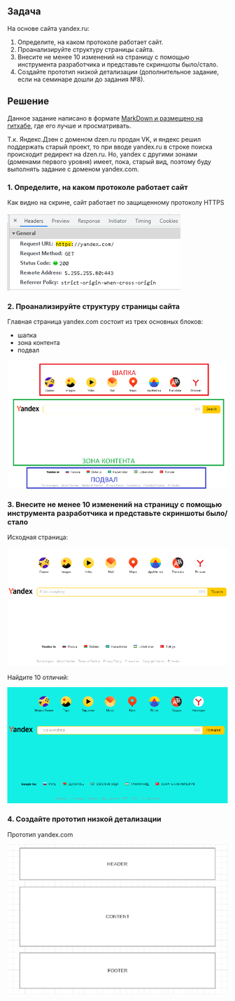 ## Задача 
На основе сайта yandex.ru:
1. Определите, на каком протоколе работает сайт.
2. Проанализируйте структуру страницы сайта.
3. Внесите не менее 10 изменений на страницу с помощью инструмента разработчика и представьте скриншоты было/стало.
4. Создайте прототип низкой детализации (дополнительное задание, если на семинаре дошли до задания №8).

## Решение
Данное задание написано в формате [MarkDown и размещено
на гитхабе](https://github.com/Scorppb/geek-web/tree/main/01), где его лучше и просматривать.

Т.к. Яндекс.Дзен с доменом dzen.ru продан VK, и яндекс решил поддержать старый проект, то при вводе yandex.ru в строке поиска происходит редирект на dzen.ru.
Но, yandex с другими зонами (доменами первого уровня) имеет, пока, старый вид, поэтому буду выполнять задание с доменом yandex.com.
### 1. Определите, на каком протоколе работает сайт
Как видно на скрине, сайт работает по защищенному протоколу HTTPS

![yandex](img/01.png)

### 2. Проанализируйте структуру страницы сайта
Главная страница yandex.com состоит из трех основных блоков:
- шапка
- зона контента
- подвал

![strucure](img/02.png)

### 3. Внесите не менее 10 изменений на страницу с помощью инструмента разработчика и представьте скриншоты было/стало
Исходная страница:

![source](img/03.png)

Найдите 10 отличий:

![ten](img/04.png)

### 4. Создайте прототип низкой детализации
Прототип yandex.com

![prototype](img/05.png)
